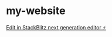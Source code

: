 # my-website

[Edit in StackBlitz next generation editor ⚡️](https://stackblitz.com/~/github.com/GiladShoham/my-website)